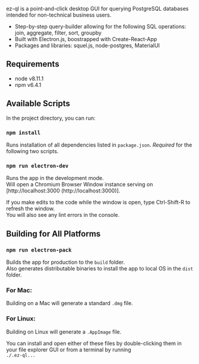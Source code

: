 ez-ql is a point-and-click desktop GUI for querying PostgreSQL databases intended for non-technical business users.
* Step-by-step query-builder allowing for the following SQL operations: join, aggregate, filter, sort, groupby
* Built with Electron.js, boostrapped with Create-React-App
* Packages and libraries: squel.js, node-postgres, MaterialUI

## Requirements
* node v8.11.1
* npm v6.4.1

## Available Scripts

In the project directory, you can run:

### `npm install`

Runs installation of all dependencies listed in `package.json`. *Required* for the following two scripts.

### `npm run electron-dev`

Runs the app in the development mode.<br>
Will open a Chromium Browser Window instance serving on [http://localhost:3000 (http://localhost:3000)].

If you make edits to the code while the window is open, type Ctrl-Shift-R to refresh the window.<br>
You will also see any lint errors in the console.

## Building for All Platforms

### `npm run electron-pack`

Builds the app for production to the `build` folder.<br>
Also generates distributable binaries to install the app to local OS in the `dist` folder.

### For Mac:
Building on a Mac will generate a standard `.dmg` file.

### For Linux:
Building on Linux will generate a `.AppImage` file. 

You can install and open either of these files by double-clicking them in your file explorer GUI or from a terminal by running<br> `./.ez-ql...`

